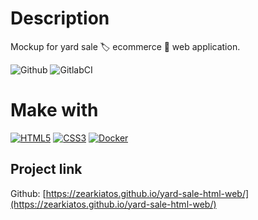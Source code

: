 # Description
Mockup for yard sale 🏷 ecommerce 🛒 web application.

![Github](https://github.com/zearkiatos/yard-sale-html-web/actions/workflows/action.yml/badge.svg)
![GitlabCI](https://gitlab.com/caprilespe/yard-sale-html-web/badges/develop/pipeline.svg)

# Make with

[![HTML5](https://img.shields.io/badge/HTML5-e56034?style=for-the-badge&logo=html5&logoColor=white&labelColor=000000)]()
[![CSS3](https://img.shields.io/badge/CSS3-348ec6?style=for-the-badge&logo=css3&logoColor=white&labelColor=000000)]()
[![Docker](https://img.shields.io/badge/Docker-3394e0?style=for-the-badge&logo=docker&logoColor=white&labelColor=000000)]()

## Project link

Github: [https://zearkiatos.github.io/yard-sale-html-web/](https://zearkiatos.github.io/yard-sale-html-web/)